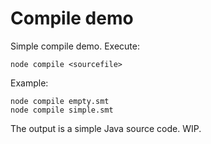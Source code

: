 # Compile demo

Simple compile demo. Execute:

```
node compile <sourcefile>
```

Example:

```
node compile empty.smt
node compile simple.smt
```

The output is a simple Java source code. WIP.


